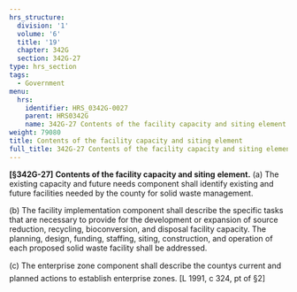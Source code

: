 ```yaml
---
hrs_structure:
  division: '1'
  volume: '6'
  title: '19'
  chapter: 342G
  section: 342G-27
type: hrs_section
tags:
  - Government
menu:
  hrs:
    identifier: HRS_0342G-0027
    parent: HRS0342G
    name: 342G-27 Contents of the facility capacity and siting element
weight: 79080
title: Contents of the facility capacity and siting element
full_title: 342G-27 Contents of the facility capacity and siting element
---
```

**[§342G-27]** **Contents of the facility capacity and siting** **element.** (a) The existing capacity and future needs component shall identify existing and future facilities needed by the county for solid waste management.

(b) The facility implementation component shall describe the specific tasks that are necessary to provide for the development or expansion of source reduction, recycling, bioconversion, and disposal facility capacity. The planning, design, funding, staffing, siting, construction, and operation of each proposed solid waste facility shall be addressed.

(c) The enterprise zone component shall describe the countys current and planned actions to establish enterprise zones. [L 1991, c 324, pt of §2]